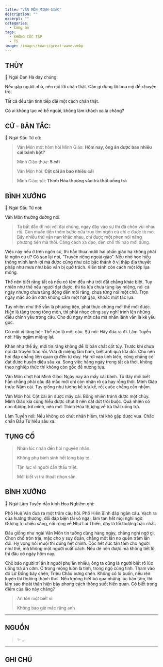 ```yaml
---
title: "VÂN MÔN MINH GIÁO"
description: ""
excerpt: ""
categories:
  - Công án
tags:
  - KHÔNG CỐC TẬP
  - TS 
image: /images/koans/great-wave.webp
---
```


## THÙY

📢 Ngài Đan Hà dạy chúng:

Nếu gặp người nhà, nên nói lời chân thật. Cần gì dùng lời hoa mỹ để chuyện trò. 

Tất cả đều tận tình tiếp đãi một cách chân thật. 

Có ai không tạo vẻ bề ngoài, không làm khách xa lạ chăng?

## CỬ - BẢN TẮC:

📢 Ngài Đầu Tử cử:

> Vân Môn một hôm hỏi Minh Giáo: **Hôm nay, ông ăn được bao nhiêu cái bánh bột?**
> 
> Minh Giáo thưa: **5 cái**
> 
> Vân Môn hỏi: **Cột cái ăn bao nhiêu cái**
> 
> Minh Giáo nói: **Thỉnh Hòa thượng vào trà thất uống trà**

## BÌNH XƯỚNG

📢 Ngài Đầu Tử nói:

Vân Môn thường đường nói: 

> Ta bất đắc dĩ nói với đại chúng, ngay đây vào sự thì đã chôn vùi nhau rồi. 
Còn muốn tiến thêm bước nữa truy tìm ngôn cú chỉ e được tò mò. 
Bây nhiều thứ vẫn nan khắc nhau, chỉ được một phen nói năng phương tiện mà thôi. 
Càng cách xa đạo, đến chỗ thì nào mới đúng.

Việc này nếu ở trên ngôn cú, thì hẳn thua mười hai phần giáo hạ không phải là ngôn cú ư? 
Có sao lại nói, “Truyền riêng ngoài giáo”. 
Nếu nhờ học hiểu thông minh lanh lợi mà được cũng như các bậc thánh ở vị thập địa thuyết pháp như mưa như bão vẫn bị quở trách. 
Kiến tánh còn cách một lớp lụa mỏng.

Thế nên biết rằng tất cả nếu có tâm đều như trời đất chẳng khác biệt. Tuy nhiên như thế nếu người đạt được, thì tia lửa chưa từng lay miệng, nói cả ngày nhưng chưa từng động đến môi răng, chưa từng nói một chữ. Trọn ngày mặc áo ăn cơm không cắm một hạt gạo, khoác một tấc lụa.

Tuy nhiên như thế vẫn là phương tiện, phải thực chứng mới thể mới được. Hiện là tảng trong tông môn, thì phải nhọc công suy nghĩ trình lên những điều chỉnh yếu trong câu. Cho dù ngay một câu mà nhẫn lãnh vẫn là kẻ yếu gục.

Có một vị tăng hỏi: Thế nào là một câu.
Sư nói: Hãy đưa ra đi.
Lâm Tuyền nói: Hãy ngậm miệng lại.

Khán như thế ấy, mới tin rằng không để lộ bản chất cốt tủy. Trước khi chưa nói đã truyền trao rồi. Vừa đi miệng lắm bám, biết anh quá lừa dối. Cho nên hỏi đáp chẳng liên quan gì đến tư duy. Há rơi vào tình kiến, cũng chẳng có đạt được huyền diệu sâu xa. Song việc hằng ngày trong tất cả thời, không theo nghiệp thức thì không còn gốc để nương tựa.

Vân Môn chợt hỏi Minh Giáo: Ngày nay ăn mấy cái bánh. Từ đây mới biết hẳn chẳng phải câu đã mắc mới chỉ còn nhận rõ cá hay rồng thôi.
Minh Giáo thưa: Năm cái. Tuy giống như tương kế tựu kế, rốt cuộc chẳng cần nhầm.

Vân Môn hỏi: Cột cái ăn được mấy cái. Bỗng nhiên tránh được một chùy. Minh Giáo kia cũng hiểu được chút ít nên cất dứt trói buộc. Quả nhiên có con đường trở mình, nên mời Thỉnh Hòa thượng về trà thất uống trà.

Lâm Tuyền nói: Nếu không có chút nhân hiểm, thì khó gặp được vua. Chắc chắn Đầu Tử hiểu sâu xa.


## TỤNG CỔ

> Nhân lúc nhân đến hỏi nguyên nhân.
> 
> Không phụ binh sinh hết lòng bày tỏ.
> 
> Tận lực vì người cần thấu triệt.
> 
> Mới biết vị trà thoát nhọn sắn.

## BÌNH XƯỚNG

📢 Ngài Lâm Tuyền dẫn kinh Hoa Nghiêm ghi: 

Phổ Huệ Vân đưa ra một trăm câu hỏi. Phổ Hiền Bình đáp ngàn câu. Vạch ra cửa hướng thượng, đối đáp biện tài vô ngại, làm tan hết mọi nghi ngờ. Gương trí chiếu sáng, nối rộng về Như Lai Thiền, đây là tối thượng bậc nhất.

Đâu giống như ngài Vân Môn tin tưởng dùng hàng ngày, chẳng nghi ngờ gì. Chọn chỗ tròn trịa, mặc cho y suy đoán, chẳng một lần no quên trăm lần đói. Hy vọng nói muội thì đúng hệt chính. Dốc hết sức tận tâm cho người như thế, mà không một người xuất cách. Nếu dè nén được mà không tiết lộ, thì đâu có ngày hôm nay.

Chỗ bảo người trí ẩn ít người phụ ẩn nhiều, ông ta cũng là người biết rõ lúc uống trà ăn cơm. Ở trong mộng luôn là tỉnh, trong ngộ cũng tỉnh. Tham vào đó Lữ Đồng bày chén, Triệu Châu bưng chén. Không có lo buồn, nếu rèn luyện thì thường thảnh thơi. Nếu không biết bỏ qua những lúc bận tâm, thì làm sao thoát thân hiện bày phong cách thông suốt hiển quan. Có biết trong điềm của lão này chăng?

> An tôn một biết vi
> 
> Không bao giờ mắc răng anh

<hr class="blog-rule" />

## NGUỒN

> ✨ ...

<hr class="blog-rule" />

## GHI CHÚ

[^1]: ⭐️ <a href="/masters/Shaoshan-Huanpu" target="_blank">🔗 TS </a>
